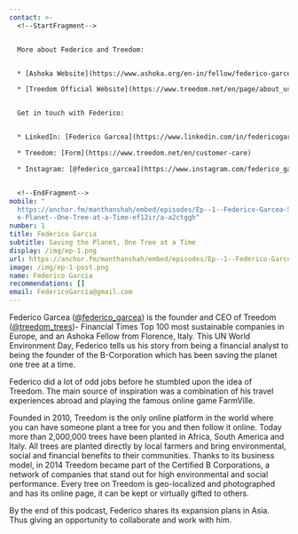 ```yaml
---
contact: >-
  <!--StartFragment-->


  More about Federico and Treedom:


  * [Ashoka Website](https://www.ashoka.org/en-in/fellow/federico-garcea)

  * [Treedom Official Website](https://www.treedom.net/en/page/about_us)


  Get in touch with Federico:


  * LinkedIn: [Federico Garcea](https://www.linkedin.com/in/federicogarcea/?locale=it_IT)

  * Treedom: [Form](https://www.treedom.net/en/customer-care)

  * Instagram: [@federico_garcea](https://www.instagram.com/federico_garcea/?hl=en) and [@treedom_trees](https://www.instagram.com/treedom_trees/?hl=en)


  <!--EndFragment-->
mobile: "
  https://anchor.fm/manthanshah/embed/episodes/Ep--1--Federico-Garcea-Saving-th\
  e-Planet--One-Tree-at-a-Time-ef12ir/a-a2ctggh"
number: 1
title: Federico Garcia
subtitle: Saving the Planet, One Tree at a Time
display: /img/ep-1.png
url: https://anchor.fm/manthanshah/embed/episodes/Ep--1--Federico-Garcea-Saving-the-Planet--One-Tree-at-a-Time-ef12ir/a-a2ctggh
image: /img/ep-1-post.png
name: Federico Garcia
recommendations: []
email: FedericoGarcia@gmail.com
---
```

<!--StartFragment-->

Federico Garcea ([@federico_garcea](https://www.instagram.com/federico_garcea/?hl=en)) is the founder and CEO of Treedom ([@treedom_trees](https://www.instagram.com/treedom_trees/?hl=en))- Financial Times Top 100 most sustainable companies in Europe, and an Ashoka Fellow from Florence, Italy. This UN World Environment Day, Federico tells us his story from being a financial analyst to being the founder of the B-Corporation which has been saving the planet one tree at a time.

Federico did a lot of odd jobs before he stumbled upon the idea of Treedom. The main source of inspiration was a combination of his travel experiences abroad and playing the famous online game FarmVille.

Founded in 2010, Treedom is the only online platform in the world where you can have someone plant a tree for you and then follow it online. Today more than 2,000,000 trees have been planted in Africa, South America and Italy. All trees are planted directly by local farmers and bring environmental, social and financial benefits to their communities. Thanks to its business model, in 2014 Treedom became part of the Certified B Corporations, a network of companies that stand out for high environmental and social performance. Every tree on Treedom is geo-localized and photographed and has its online page, it can be kept or virtually gifted to others.

By the end of this podcast, Federico shares its expansion plans in Asia. Thus giving an opportunity to collaborate and work with him.

<!--EndFragment-->